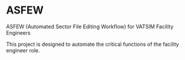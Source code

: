 # ASFEW
ASFEW (Automated Sector File Editing Workflow) for VATSIM Facility Engineers

This project is designed to automate the critical functions of the facility engineer role.
